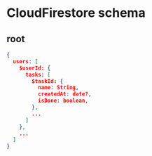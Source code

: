# CloudFirestore schema
## root
```json
{
  users: [
    $userId: {
      tasks: [
        $taskId: {
          name: String,
          createdAt: date?,
          isDone: boolean,
        },
        ...
      ]
    },
    ...
  ]
}
```
